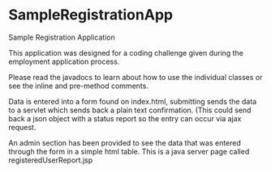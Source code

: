 # SampleRegistrationApp
Sample Registration Application

This application was designed for a coding challenge given during the employment application process.

Please read the javadocs to learn about how to use the individual classes or see the inline and pre-method comments.

Data is entered into a form found on index.html, submitting sends the data to a servlet  which sends back a plain text confirmation. (This could send back a json object with a status report so the entry can occur via ajax request.

An admin section has been provided to see the data that was entered through the form in a simple html table. This is a java server page called registeredUserReport.jsp